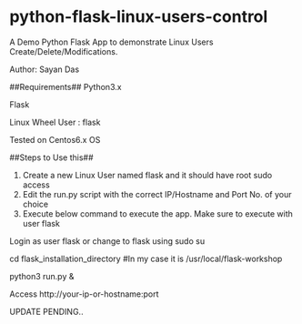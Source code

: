 # python-flask-linux-users-control
A Demo Python Flask App to demonstrate Linux Users Create/Delete/Modifications.

Author: Sayan Das

##Requirements##
Python3.x

Flask

Linux Wheel User : flask

Tested on Centos6.x OS

##Steps to Use this##
1. Create a new Linux User named flask and it should have root sudo access
2. Edit the run.py script with the correct IP/Hostname and Port No. of your choice
3. Execute below command to execute the app. Make sure to execute with user flask

Login as user flask or change to flask using sudo su

cd flask_installation_directory  #In my case it is /usr/local/flask-workshop

python3 run.py &

Access http://your-ip-or-hostname:port

UPDATE PENDING..
